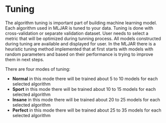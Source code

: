 # Tuning

The algorithm tuning is important part of building machine learning model.
Each algorithm used in MLJAR is tuned to your data.
Tuning is done with cross-validation or separate validation dataset.
User needs to select a metric that will be optimized during tunning process.
All models constructed during tuning are available and displayed for user.
In the MLJAR there is a heuristic tuning method implemented that at first starts
with models with random parameters and based on their performance is trying to improve
them in next steps.

There are four modes of tuning:

 - **Normal** in this mode there will be trained about 5 to 10 models for each selected algorithm
 - **Sport** in this mode there will be trained about 10 to 15 models for each selected algorithm
 - **Insane** in this mode there will be trained about 20 to 25 models for each selected algorithm
 - **Perfect** in this mode there will be trained about 25 to 35 models for each selected algorithm
